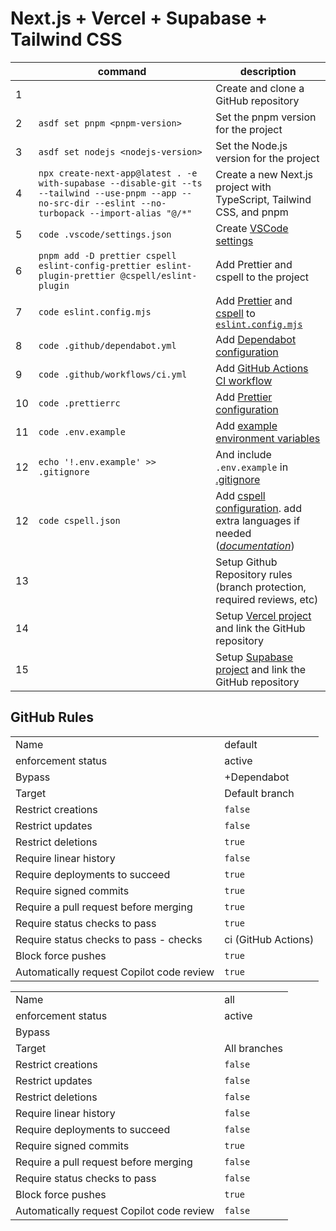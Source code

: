 # Next.js + Vercel + Supabase + Tailwind CSS

|     | command                                                                                                                                                  | description                                                                                                                                                                                                                                                                                            |
| --- | -------------------------------------------------------------------------------------------------------------------------------------------------------- | ------------------------------------------------------------------------------------------------------------------------------------------------------------------------------------------------------------------------------------------------------------------------------------------------------ |
| 1   |                                                                                                                                                          | Create and clone a GitHub repository                                                                                                                                                                                                                                                                   |
| 2   | `asdf set pnpm <pnpm-version>`                                                                                                                           | Set the pnpm version for the project                                                                                                                                                                                                                                                                   |
| 3   | `asdf set nodejs <nodejs-version>`                                                                                                                       | Set the Node.js version for the project                                                                                                                                                                                                                                                                |
| 4   | `npx create-next-app@latest . -e with-supabase --disable-git --ts --tailwind --use-pnpm --app --no-src-dir --eslint --no-turbopack --import-alias "@/*"` | Create a new Next.js project with TypeScript, Tailwind CSS, and pnpm                                                                                                                                                                                                                                   |
| 5   | `code .vscode/settings.json`                                                                                                                             | Create [VSCode settings](.vscode/settings.json)                                                                                                                                                                                                                                                        |
| 6   | `pnpm add -D prettier cspell eslint-config-prettier eslint-plugin-prettier @cspell/eslint-plugin`                                                        | Add Prettier and cspell to the project                                                                                                                                                                                                                                                                 |
| 7   | `code eslint.config.mjs`                                                                                                                                 | Add [Prettier](https://github.com/prettier/eslint-plugin-prettier?tab=readme-ov-file#configuration-new-eslintconfigjs) and [cspell](https://github.com/streetsidesoftware/cspell/tree/main/packages/cspell-eslint-plugin#configuration-new-eslintconfigjs) to [`eslint.config.mjs`](eslint.config.mjs) |
| 8   | `code .github/dependabot.yml`                                                                                                                            | Add [Dependabot configuration](.github/dependabot.yml)                                                                                                                                                                                                                                                 |
| 9   | `code .github/workflows/ci.yml`                                                                                                                          | Add [GitHub Actions CI workflow](.github/workflows/ci.yml)                                                                                                                                                                                                                                             |
| 10  | `code .prettierrc`                                                                                                                                       | Add [Prettier configuration](.prettierrc.json)                                                                                                                                                                                                                                                         |
| 11  | `code .env.example`                                                                                                                                      | Add [example environment variables](.env.example)                                                                                                                                                                                                                                                      |
| 12  | `echo '!.env.example' >> .gitignore`                                                                                                                     | And include `.env.example` in [.gitignore](.gitignore)                                                                                                                                                                                                                                                 |
| 12  | `code cspell.json`                                                                                                                                       | Add [cspell configuration](cspell.json). add extra languages if needed ([_documentation_](https://cspell.org/docs/dictionaries/))                                                                                                                                                                      |
| 13  |                                                                                                                                                          | Setup Github Repository rules (branch protection, required reviews, etc)                                                                                                                                                                                                                               |
| 14  |                                                                                                                                                          | Setup [Vercel project](https://vercel.com/new) and link the GitHub repository                                                                                                                                                                                                                          |
| 15  |                                                                                                                                                          | Setup [Supabase project](https://app.supabase.com/projects) and link the GitHub repository                                                                                                                                                                                                             |


## GitHub Rules
|                                           |                     |
| ----------------------------------------- | ------------------- |
| Name                                      | default             |
| enforcement status                        | active              |
| Bypass                                    | +Dependabot         |
| Target                                    | Default branch      |
| Restrict creations                        | `false`             |
| Restrict updates                          | `false`             |
| Restrict deletions                        | `true`              |
| Require linear history                    | `false`             |
| Require deployments to succeed            | `true`              |
| Require signed commits                    | `true`              |
| Require a pull request before merging     | `true`              |
| Require status checks to pass             | `true`              |
| Require status checks to pass - checks    | ci (GitHub Actions) |
| Block force pushes                        | `true`              |
| Automatically request Copilot code review | `true`              |


|                                           |              |
| ----------------------------------------- | ------------ |
| Name                                      | all          |
| enforcement status                        | active       |
| Bypass                                    |              |
| Target                                    | All branches |
| Restrict creations                        | `false`      |
| Restrict updates                          | `false`      |
| Restrict deletions                        | `false`      |
| Require linear history                    | `false`      |
| Require deployments to succeed            | `false`      |
| Require signed commits                    | `true`       |
| Require a pull request before merging     | `false`      |
| Require status checks to pass             | `false`      |
| Block force pushes                        | `true`       |
| Automatically request Copilot code review | `false`      |


